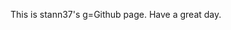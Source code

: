 This is stann37's g=Github page.
Have a great day.

<!---
stann37/stann37 is a ✨ special ✨ repository because its `README.md` (this file) appears on your GitHub profile.
You can click the Preview link to take a look at your changes.
--->
